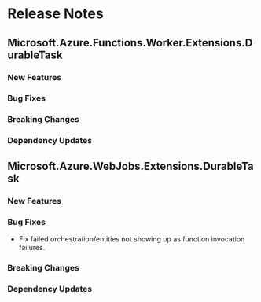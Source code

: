 # Release Notes

## Microsoft.Azure.Functions.Worker.Extensions.DurableTask <version>

### New Features

### Bug Fixes

### Breaking Changes

### Dependency Updates

## Microsoft.Azure.WebJobs.Extensions.DurableTask <version>

### New Features

### Bug Fixes

- Fix failed orchestration/entities not showing up as function invocation failures.

### Breaking Changes

### Dependency Updates

